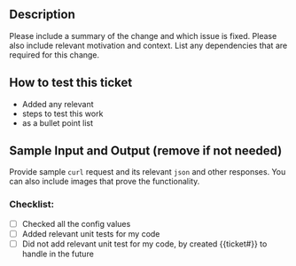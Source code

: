 ## Description

Please include a summary of the change and which issue is fixed. Please also
include relevant motivation and context. List any dependencies that are required
for this change.

## How to test this ticket

- Added any relevant
- steps to test this work
- as a bullet point list

## Sample Input and Output (remove if not needed)

Provide sample `curl` request and its relevant `json` and other responses. You
can also include images that prove the functionality.

### Checklist:

- [ ] Checked all the config values
- [ ] Added relevant unit tests for my code
- [ ] Did not add relevant unit test for my code, by created {{ticket#}} to
      handle in the future
